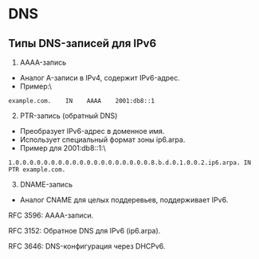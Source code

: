 # DNS

## Типы DNS-записей для IPv6
1. AAAA-запись
- Аналог A-записи в IPv4, содержит IPv6-адрес.
- Пример:\
```
example.com.    IN    AAAA    2001:db8::1
```
2. PTR-запись (обратный DNS)
- Преобразует IPv6-адрес в доменное имя.
- Использует специальный формат зоны ip6.arpa.
- Пример для 2001:db8::1:\
```aiignore
1.0.0.0.0.0.0.0.0.0.0.0.0.0.0.0.0.0.0.0.8.b.d.0.1.0.0.2.ip6.arpa. IN PTR example.com.
```
3. DNAME-запись
- Аналог CNAME для целых поддеревьев, поддерживает IPv6.


RFC 3596: AAAA-записи.

RFC 3152: Обратное DNS для IPv6 (ip6.arpa).

RFC 3646: DNS-конфигурация через DHCPv6.